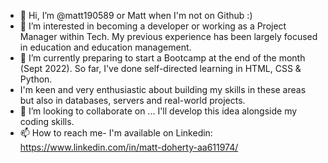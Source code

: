 - 👋 Hi, I’m @matt190589 or Matt when I'm not on Github :)
- 👀 I’m interested in becoming a developer or working as a Project Manager within Tech. My previous experience has been largely focused in education and education management.
- 🌱 I’m currently preparing to start a Bootcamp at the end of the month (Sept 2022). So far, I've done self-directed learning in HTML, CSS & Python. 
- I'm keen and very enthusiastic about building my skills in these areas but also in databases, servers and real-world projects.   
- 💞️ I’m looking to collaborate on ... I'll develop this idea alongside my coding skills.
- 📫 How to reach me- I'm available on Linkedin: https://www.linkedin.com/in/matt-doherty-aa611974/

<!---
matt190589/matt190589 is a ✨ special ✨ repository because its `README.md` (this file) appears on your GitHub profile.
You can click the Preview link to take a look at your changes.
--->
